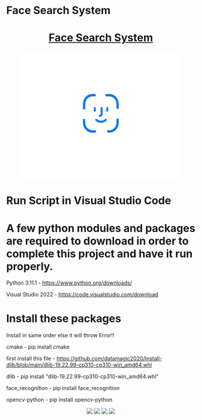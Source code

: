 # Face Search System 
<h1 align="center"><a href="https://peterhan.dev">Face Search System </a></h1>

<p align="center"> 
   <img border="0" src="/zicon.gif" width="420" height="340"  >
   </div>
</p>


# Run Script in Visual Studio Code

# A few python modules and packages are required to download in order to complete this project and have it run properly. 

Python 3.11.1 - https://www.python.org/downloads/

Visual Studio 2022 - https://code.visualstudio.com/download
 
# Install these packages 

Install in same order else it will throw Error!!

cmake - pip install cmake

first install this file - https://github.com/datamagic2020/Install-dlib/blob/main/dlib-19.22.99-cp310-cp310-win_amd64.whl

dlib - pip install "dlib-19.22.99-cp310-cp310-win_amd64.whl"

face_recognition - pip install face_recognition

opencv-python - pip install opencv-python

 <div align="center">
        <a href="https://www.linkedin.com/in/aryan-trivedi-2b6330242/"><img src="https://img.shields.io/badge/Linkedin-0077b5?style=flat&logo=linkedin" /></a>
        <a href="mailto:aryantrivedi222@gmail.com"><img src="https://img.shields.io/badge/Gmail-D14836?style=flat&logo=gmail&logoColor=white" /></a>
        <a href="https://twitter.com/aryan@222"><img src="https://img.shields.io/badge/Twitter-1DA1F2?style=flat&logo=twitter&logoColor=white" /></a>
        <a href="https://stackoverflow.com/"><img src="https://img.shields.io/badge/Stack Overflow-f48024?style=flat&logo=stackoverflow&logoColor=white" /></a>
    </div>

```
